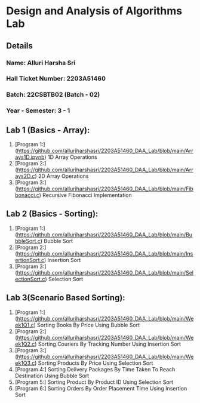 # Design and Analysis of Algorithms Lab
## Details
### Name: Alluri Harsha Sri
### Hall Ticket Number: 2203A51460
### Batch: 22CSBTB02 (Batch - 02)
### Year - Semester: 3 - 1

## Lab 1 (Basics - Array):
1. [Program 1:] (https://github.com/alluriharshasri/2203A51460_DAA_Lab/blob/main/Arrays1D.ipynb) 1D Array Operations
2. [Program 2:] (https://github.com/alluriharshasri/2203A51460_DAA_Lab/blob/main/Arrays2D.c) 2D Array Operations
3. [Program 3:] (https://github.com/alluriharshasri/2203A51460_DAA_Lab/blob/main/Fibbonacci.c) Recursive Fibonacci Implementation
   
## Lab 2 (Basics - Sorting):
1. [Program 1:] (https://github.com/alluriharshasri/2203A51460_DAA_Lab/blob/main/BubbleSort.c) Bubble Sort
2. [Program 2:] (https://github.com/alluriharshasri/2203A51460_DAA_Lab/blob/main/InsertionSort.c) Insertion Sort
3. [Program 3:] (https://github.com/alluriharshasri/2203A51460_DAA_Lab/blob/main/SelectionSort.c) Selection Sort

## Lab 3(Scenario Based Sorting):
1. [Program 1:] (https://github.com/alluriharshasri/2203A51460_DAA_Lab/blob/main/Week1Q1.c) Sorting Books By Price Using Bubble Sort
2. [Program 2:] (https://github.com/alluriharshasri/2203A51460_DAA_Lab/blob/main/Week1Q2.c) Sorting Couriers By Tracking Number Using Insertion Sort
3. [Program 3:] (https://github.com/alluriharshasri/2203A51460_DAA_Lab/blob/main/Week1Q3.c) Sorting Products By Price Using Selection Sort
4. [Program 4:] Sorting Delivery Packages By Time Taken To Reach Destination Using Bubble Sort
5. [Program 5:] Sorting Product By Product ID Using Selection Sort
6. [Program 6:] Sorting Orders By Order Placement Time Using Insertion Sort
